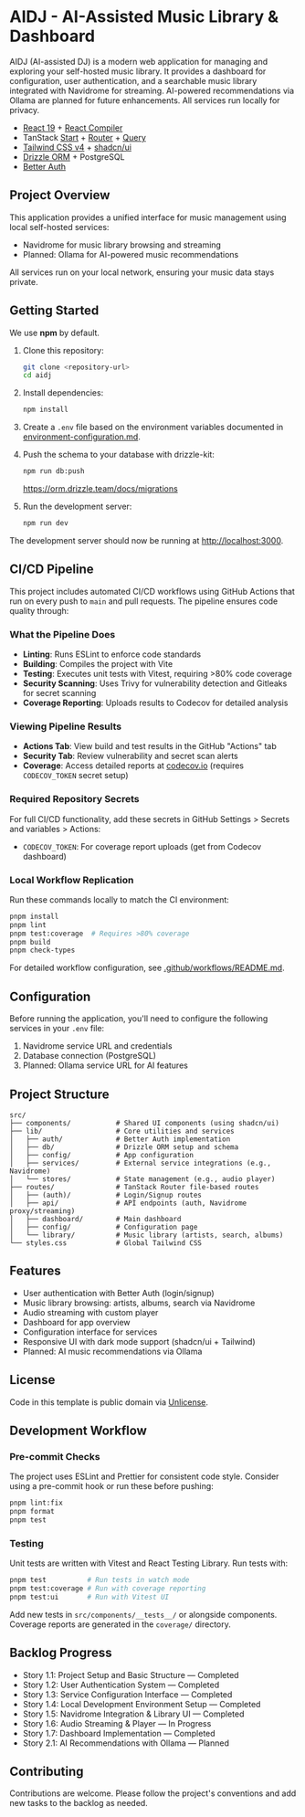 # AIDJ - AI-Assisted Music Library & Dashboard

AIDJ (AI-assisted DJ) is a modern web application for managing and exploring your self-hosted music library. It provides a dashboard for configuration, user authentication, and a searchable music library integrated with Navidrome for streaming. AI-powered recommendations via Ollama are planned for future enhancements. All services run locally for privacy.

- [React 19](https://react.dev) + [React Compiler](https://react.dev/learn/react-compiler)
- TanStack [Start](https://tanstack.com/start/latest) + [Router](https://tanstack.com/router/latest) + [Query](https://tanstack.com/query/latest)
- [Tailwind CSS v4](https://tailwindcss.com/) + [shadcn/ui](https://ui.shadcn.com/)
- [Drizzle ORM](https://orm.drizzle.team/) + PostgreSQL
- [Better Auth](https://www.better-auth.com/)

## Project Overview

This application provides a unified interface for music management using local self-hosted services:
- Navidrome for music library browsing and streaming
- Planned: Ollama for AI-powered music recommendations

All services run on your local network, ensuring your music data stays private.

## Getting Started

We use **npm** by default.

1. Clone this repository:

   ```bash
   git clone <repository-url>
   cd aidj
   ```

2. Install dependencies:

   ```bash
   npm install
   ```

3. Create a `.env` file based on the environment variables documented in [environment-configuration.md](./docs/environment-configuration.md).

4. Push the schema to your database with drizzle-kit:

   ```bash
   npm run db:push
   ```

   https://orm.drizzle.team/docs/migrations

5. Run the development server:

   ```bash
   npm run dev
   ```

The development server should now be running at [http://localhost:3000](http://localhost:3000).

## CI/CD Pipeline

This project includes automated CI/CD workflows using GitHub Actions that run on every push to `main` and pull requests. The pipeline ensures code quality through:

### What the Pipeline Does
- **Linting**: Runs ESLint to enforce code standards
- **Building**: Compiles the project with Vite
- **Testing**: Executes unit tests with Vitest, requiring >80% code coverage
- **Security Scanning**: Uses Trivy for vulnerability detection and Gitleaks for secret scanning
- **Coverage Reporting**: Uploads results to Codecov for detailed analysis

### Viewing Pipeline Results
- **Actions Tab**: View build and test results in the GitHub "Actions" tab
- **Security Tab**: Review vulnerability and secret scan alerts
- **Coverage**: Access detailed reports at [codecov.io](https://codecov.io) (requires `CODECOV_TOKEN` secret setup)

### Required Repository Secrets
For full CI/CD functionality, add these secrets in GitHub Settings > Secrets and variables > Actions:
- `CODECOV_TOKEN`: For coverage report uploads (get from Codecov dashboard)

### Local Workflow Replication
Run these commands locally to match the CI environment:
```bash
pnpm install
pnpm lint
pnpm test:coverage  # Requires >80% coverage
pnpm build
pnpm check-types
```

For detailed workflow configuration, see [.github/workflows/README.md](.github/workflows/README.md).

## Configuration

Before running the application, you'll need to configure the following services in your `.env` file:

1. Navidrome service URL and credentials
2. Database connection (PostgreSQL)
3. Planned: Ollama service URL for AI features

## Project Structure

```
src/
├── components/           # Shared UI components (using shadcn/ui)
├── lib/                  # Core utilities and services
│   ├── auth/             # Better Auth implementation
│   ├── db/               # Drizzle ORM setup and schema
│   ├── config/           # App configuration
│   ├── services/         # External service integrations (e.g., Navidrome)
│   └── stores/           # State management (e.g., audio player)
├── routes/               # TanStack Router file-based routes
│   ├── (auth)/           # Login/Signup routes
│   ├── api/              # API endpoints (auth, Navidrome proxy/streaming)
│   ├── dashboard/        # Main dashboard
│   ├── config/           # Configuration page
│   └── library/          # Music library (artists, search, albums)
└── styles.css            # Global Tailwind CSS
```

## Features

- User authentication with Better Auth (login/signup)
- Music library browsing: artists, albums, search via Navidrome
- Audio streaming with custom player
- Dashboard for app overview
- Configuration interface for services
- Responsive UI with dark mode support (shadcn/ui + Tailwind)
- Planned: AI music recommendations via Ollama

## License

Code in this template is public domain via [Unlicense](./LICENSE).

## Development Workflow

### Pre-commit Checks
The project uses ESLint and Prettier for consistent code style. Consider using a pre-commit hook or run these before pushing:
```bash
pnpm lint:fix
pnpm format
pnpm test
```

### Testing
Unit tests are written with Vitest and React Testing Library. Run tests with:
```bash
pnpm test          # Run tests in watch mode
pnpm test:coverage # Run with coverage reporting
pnpm test:ui       # Run with Vitest UI
```

Add new tests in `src/components/__tests__/` or alongside components. Coverage reports are generated in the `coverage/` directory.

## Backlog Progress

- Story 1.1: Project Setup and Basic Structure — Completed
- Story 1.2: User Authentication System — Completed
- Story 1.3: Service Configuration Interface — Completed
- Story 1.4: Local Development Environment Setup — Completed
- Story 1.5: Navidrome Integration & Library UI — Completed
- Story 1.6: Audio Streaming & Player — In Progress
- Story 1.7: Dashboard Implementation — Completed
- Story 2.1: AI Recommendations with Ollama — Planned

## Contributing

Contributions are welcome. Please follow the project's conventions and add new tasks to the backlog as needed.
